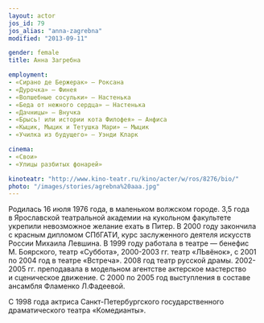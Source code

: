 ```yaml
---
layout: actor
jos_id: 79
jos_alias: "anna-zagrebna"
modified: "2013-09-11"

gender: female
title: Анна Загребна

employment:
- «Сирано де Бержерак» — Роксана
- «Дурочка» — Финея
- «Волшебные сосульки» — Настенька
- «Беда от нежного сердца» — Настенька
- «Дачницы» — Внучка
- «Брысь! или истории кота Филофея» — Анфиса
- «Кыцик, Мыцик и Тетушка Мари» — Мыцик
- «Училка из будущего» — Уэнди Кларк

cinema:
- «Свои»
- «Улицы разбитых фонарей»

kinoteatr: "http://www.kino-teatr.ru/kino/acter/w/ros/8276/bio/"
photo: "/images/stories/agrebna%20aaa.jpg"
---
```


Родилась 16 июля 1976 года, в маленьком волжском городе. 3,5 года в Ярославской театральной академии на кукольном факультете укрепили невозможное желание ехать в Питер. В 2000 году закончила с красным дипломом СПбГАТИ, курс заслуженного деятеля искусств России Михаила Левшина. В 1999 году работала в театре — бенефис М. Боярского, театр «Суббота», 2000-2003 гг. театр «ЛЬвёнок», с 2001 по 2004 год в театре «Встреча». 2008 год театр русской драмы. 2002-2005 гг. преподавала в модельном агентстве актерское мастерство и сценическое движение. С 2000 по 2005 год выступления в составе ансамбля Фламенко Л.Фадеевой.

С 1998 года актриса Санкт-Петербургского государственного драматического театра «Комедианты».